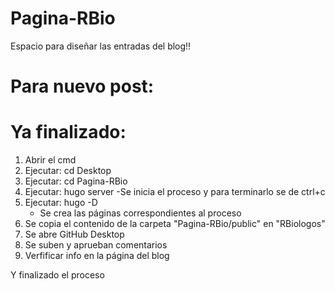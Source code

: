 # Pagina-RBio

Espacio para diseñar las entradas del blog!!

# Para nuevo post:



# Ya finalizado:

1. Abrir el cmd
2. Ejecutar: cd Desktop
3. Ejecutar: cd Pagina-RBio
4. Ejecutar: hugo server
	-Se inicia el proceso y para terminarlo se de ctrl+c
5. Ejecutar: hugo -D
	- Se crea las páginas correspondientes al proceso
6. Se copia el contenido de la carpeta "Pagina-RBio/public" en "RBiologos"
7. Se abre GitHub Desktop
8. Se suben y aprueban comentarios
9. Verfificar info en la página del blog

Y finalizado el proceso